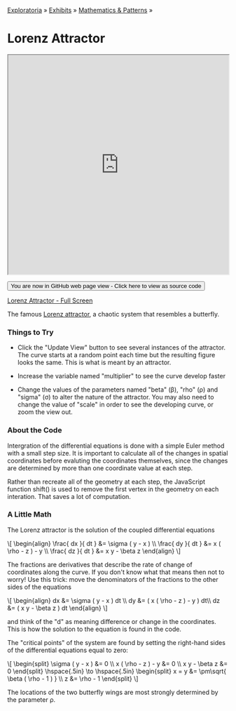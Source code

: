 [Exploratoria]( http://exploratoria.github.io ) &raquo; [Exhibits]( http://exploratoria.github.io/exhibits/ ) &raquo;
[Mathematics & Patterns]( http://exploratoria.github.io/exhibits/mathematics/ ) &raquo;

# Lorenz Attractor

<iframe src=https://exploratoria.github.io/lib/code-edit-view/code-edit-view.html#https://exploratoria.github.io/exhibits/mathematics/lorenz-attractor/lorenz-attractor.html width=100% height=500px></iframe>

<span style="display: none">_View as a web page to see the content of this iframe_</span>

<span style="display: none"> [You are now in GitHub source code view - Click here to view as a web page]( http://exploratoria.github.io/exhibits/mathematics/lorenz-attractor/index.html 'View file as a web page' ) </span>
<input type=button value="You are now in GitHub web page view - Click here to view as source code" onclick="window.location.href='https://github.com/exploratoria/exploratoria.github.io/tree/master/exhibits/mathematics/lorenz-attractor/'" />

[Lorenz Attractor - Full Screen](http://exploratoria.github.io/exhibits/mathematics/lorenz-attractor/lorenz-attractor.html)

The famous <a href=https://en.wikipedia.org/wiki/Lorenz_system>Lorenz attractor</a>, a chaotic system that resembles a butterfly.

### Things to Try

* Click the "Update View" button to see several instances of the attractor. The curve starts at a random point each time but the resulting figure looks the same. This is what is meant by an attractor.

* Increase the variable named "multiplier" to see the curve develop faster

* Change the values of the parameters named "beta" (&beta;), "rho" (&rho;) and "sigma" (&sigma;) to alter the nature of the attractor. You may also need to change the value of "scale" in order to see the developing curve, or zoom the view out.
 
### About the Code

Intergration of the differential equations is done with a simple Euler method with a small step size. It is important to calculate all of the changes in spatial coordinates before evaluting the coordinates themselves, since the changes are determined by more than one coordinate value at each step.

Rather than recreate all of the geometry at each step, the JavaScript function shift() is used to remove the first vertex in the geometry on each interation. That saves a lot of computation.

### A Little Math

The Lorenz attractor is the solution of the coupled differential equations

\\[ \begin{align}
\frac{ dx }{ dt } &= \sigma ( y - x ) \\\\
\frac{ dy }{ dt } &= x ( \rho - z ) - y \\\\
\frac{ dz }{ dt } &= x y - \beta z
\end{align} \\]

The fractions are derivatives that describe the rate of change of coordinates along the curve. If you don't know what that means then not to worry! Use this trick: move the denominators of the fractions to the other sides of the equations

\\[ \begin{align}
dx &= \sigma ( y - x ) dt \\\\
dy &= ( x ( \rho - z ) - y ) dt\\\\
dz &= ( x y - \beta z ) dt
\end{align} \\]

and think of the "d" as meaning difference or change in the coordinates. This is how the solution to the equation is found in the code.

The "critical points" of the system are found by setting the right-hand sides of the differential equations equal to zero:

\\[ \begin{split}
\sigma ( y - x ) &= 0 \\\\
x ( \rho - z ) - y &= 0 \\\\
x y - \beta z &= 0
\end{split}
\hspace{.5in} \to \hspace{.5in}
\begin{split}
x = y &= \pm\sqrt{ \beta ( \rho - 1 ) } \\\\
z &= \rho - 1
\end{split} \\]

The locations of the two butterfly wings are most strongly determined by the parameter &rho;.
